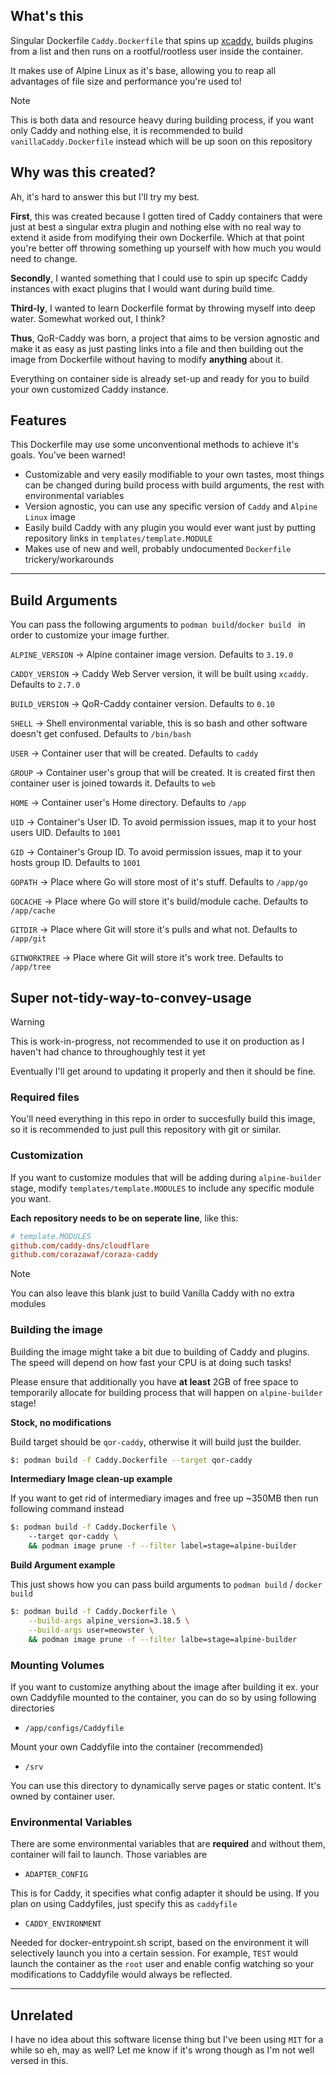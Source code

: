 ## What's this
Singular Dockerfile `Caddy.Dockerfile` that spins up [xcaddy](https://github.com/caddyserver/xcaddy), builds plugins from a list and then runs on a rootful/rootless user inside the container. 

It makes use of Alpine Linux as it's base, allowing you to reap all advantages of file size and performance you're used to!

> [!NOTE] 
> This is both data and resource heavy during building process, if you want only Caddy and nothing else, it is recommended to build `vanillaCaddy.Dockerfile` instead which will be up soon on this repository

## Why was this created?
Ah, it's hard to answer this but I'll try my best. 

**First**, this was created because I gotten tired of Caddy containers that were just at best a singular extra plugin and nothing else with no real way to extend it aside from modifying their own Dockerfile. Which at that point you're better off throwing something up yourself with how much you would need to change.

**Secondly**, I wanted something that I could use to spin up specifc Caddy instances with exact plugins that I would want during build time. 

**Third-ly**, I wanted to learn Dockerfile format by throwing myself into deep water. Somewhat worked out, I think?

**Thus**, QoR-Caddy was born, a project that aims to be version agnostic and make it as easy as just pasting links into a file and then building out the image from Dockerfile without having to modify **anything** about it.

Everything on container side is already set-up and ready for you to build your own customized Caddy instance.

## Features
This Dockerfile may use some unconventional methods to achieve it's goals. You've been warned!

- Customizable and very easily modifiable to your own tastes, most things can be changed during build process with build arguments, the rest with environmental variables
- Version agnostic, you can use any specific version of `Caddy` and `Alpine Linux` image
- Easily build Caddy with any plugin you would ever want just by putting repository links in `templates/template.MODULE`
- Makes use of new and well, probably undocumented `Dockerfile` trickery/workarounds

---

## Build Arguments
You can pass the following arguments to `podman build`/`docker build ` in order to customize your image further.

`ALPINE_VERSION` -> Alpine container image version. Defaults to `3.19.0`

`CADDY_VERSION` -> Caddy Web Server version, it will be built using `xcaddy`. Defaults to `2.7.0`

`BUILD_VERSION` -> QoR-Caddy container version. Defaults to `0.10`

`SHELL` -> Shell environmental variable, this is so bash and other software doesn't get confused. Defaults to `/bin/bash`

`USER` -> Container user that will be created. Defaults to `caddy`

`GROUP` -> Container user's group that will be created. It is created first then container user is joined towards it. Defaults to `web`

`HOME` -> Container user's Home directory. Defaults to `/app`

`UID` -> Container's User ID. To avoid permission issues, map it to your host users UID. Defaults to `1001`

`GID` -> Container's Group ID. To avoid permission issues, map it to your hosts group ID. Defaults to `1001`

`GOPATH` -> Place where Go will store most of it's stuff. Defaults to `/app/go`

`GOCACHE` -> Place where Go will store it's build/module cache. Defaults to `/app/cache`

`GITDIR` -> Place where Git will store it's pulls and what not. Defaults to `/app/git`

`GITWORKTREE` -> Place where Git will store it's work tree. Defaults to `/app/tree`

## Super not-tidy-way-to-convey-usage

> [!WARNING] 
> This is work-in-progress, not recommended to use it on production as I haven't had chance to throughoughly test it yet

Eventually I'll get around to updating it properly and then it should be fine.

### Required files

You'll need everything in this repo in order to succesfully build this image, so it is recommended to just pull this repository with git or similar.

### Customization

If you want to customize modules that will be adding during `alpine-builder` stage, modify `templates/template.MODULES` to include any specific module you want. 

**Each repository needs to be on seperate line**, like this:

```ini
# template.MODULES
github.com/caddy-dns/cloudflare
github.com/corazawaf/coraza-caddy
```

> [!NOTE] 
> You can also leave this blank just to build Vanilla Caddy with no extra modules

### Building the image

Building the image might take a bit due to building of Caddy and plugins. The speed will depend on how fast your CPU is at doing such tasks!

Please ensure that additionally you have **at least** 2GB of free space to temporarily allocate for building process that will happen on `alpine-builder` stage!

**Stock, no modifications**

Build target should be `qor-caddy`, otherwise it will build just the builder.

```bash
$: podman build -f Caddy.Dockerfile --target qor-caddy
```

**Intermediary Image clean-up example**

If you want to get rid of intermediary images and free up ~350MB then run following command instead

```bash
$: podman build -f Caddy.Dockerfile \ 
    --target qor-caddy \
    && podman image prune -f --filter label=stage=alpine-builder
```

**Build Argument example**

This just shows how you can pass build arguments to `podman build` / `docker build`

```bash
$: podman build -f Caddy.Dockerfile \
    --build-args alpine_version=3.18.5 \
    --build-args user=meowster \
    && podman image prune -f --filter lalbe=stage=alpine-builder
```

### Mounting Volumes

If you want to customize anything about the image after building it ex. your own Caddyfile mounted to the container, you can do so by using following directories

- `/app/configs/Caddyfile`

Mount your own Caddyfile into the container (recommended)

- `/srv`

You can use this directory to dynamically serve pages or static content. It's owned by container user.

### Environmental Variables

There are some environmental variables that are **required** and without them, container will fail to launch. Those variables are

- `ADAPTER_CONFIG`

This is for Caddy, it specifies what config adapter it should be using. If you plan on using Caddyfiles, just specify this as `caddyfile`

- `CADDY_ENVIRONMENT`

Needed for docker-entrypoint.sh script, based on the environment it will selectively launch you into a certain session. For example, `TEST` would launch the container as the `root` user and enable config watching so your modifications to Caddyfile would always be reflected.

---

## Unrelated

I have no idea about this software license thing but I've been using `MIT` for a while so eh, may as well? Let me know if it's wrong though as I'm not well versed in this.


